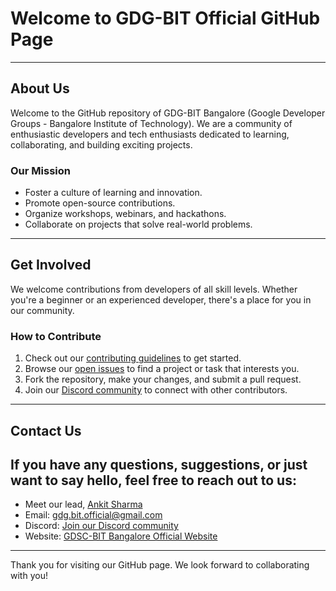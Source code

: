 # Welcome to GDG-BIT Official GitHub Page

---

## About Us

Welcome to the GitHub repository of GDG-BIT Bangalore (Google Developer Groups - Bangalore Institute of Technology). We are a community of enthusiastic developers and tech enthusiasts dedicated to learning, collaborating, and building exciting projects.

### Our Mission

- Foster a culture of learning and innovation.
- Promote open-source contributions.
- Organize workshops, webinars, and hackathons.
- Collaborate on projects that solve real-world problems.

---

## Get Involved

We welcome contributions from developers of all skill levels. Whether you're a beginner or an experienced developer, there's a place for you in our community.

### How to Contribute

1. Check out our [contributing guidelines](https://github.com/gdsc-bit/newbie-practice#readme) to get started.
2. Browse our [open issues](https://github.com/gdsc-bit/gdsc-bit/issues) to find a project or task that interests you.
3. Fork the repository, make your changes, and submit a pull request.
4. Join our [Discord community](https://discord.gg/vZyfwm9hUx) to connect with other contributors.

---

## Contact Us

If you have any questions, suggestions, or just want to say hello, feel free to reach out to us:
---

- Meet our lead, [Ankit Sharma](https://github.com/Ankitsharma2023)
- Email: gdg.bit.official@gmail.com
- Discord: [Join our Discord community](https://discord.gg/vZyfwm9hUx)
- Website: [GDSC-BIT Bangalore Official Website](https://gdg.community.dev/gdg-on-campus-bangalore-institute-of-technology-bengaluru-india/)

---

Thank you for visiting our GitHub page. We look forward to collaborating with you!

  
 
